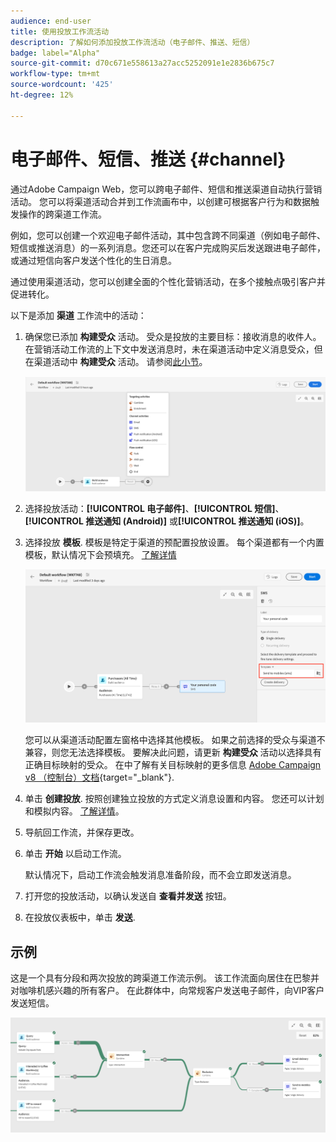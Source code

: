 ```yaml
---
audience: end-user
title: 使用投放工作流活动
description: 了解如何添加投放工作流活动（电子邮件、推送、短信）
badge: label="Alpha"
source-git-commit: d70c671e558613a27acc5252091e1e2836b675c7
workflow-type: tm+mt
source-wordcount: '425'
ht-degree: 12%

---
```



# 电子邮件、短信、推送 {#channel}

通过Adobe Campaign Web，您可以跨电子邮件、短信和推送渠道自动执行营销活动。 您可以将渠道活动合并到工作流画布中，以创建可根据客户行为和数据触发操作的跨渠道工作流。

例如，您可以创建一个欢迎电子邮件活动，其中包含跨不同渠道（例如电子邮件、短信或推送消息）的一系列消息。您还可以在客户完成购买后发送跟进电子邮件，或通过短信向客户发送个性化的生日消息。

通过使用渠道活动，您可以创建全面的个性化营销活动，在多个接触点吸引客户并促进转化。

以下是添加 **渠道** 工作流中的活动：

1. 确保您已添加 **构建受众** 活动。 受众是投放的主要目标：接收消息的收件人。 在营销活动工作流的上下文中发送消息时，未在渠道活动中定义消息受众，但在渠道活动中 **构建受众** 活动。 请参阅[此小节](build-audience.md)。

   ![](../../msg/assets/add-delivery-in-wf.png)

1. 选择投放活动：**[!UICONTROL 电子邮件]**、**[!UICONTROL 短信]**、**[!UICONTROL 推送通知 (Android)]** 或&#x200B;**[!UICONTROL 推送通知 (iOS)]**。

1. 选择投放 **模板**. 模板是特定于渠道的预配置投放设置。 每个渠道都有一个内置模板，默认情况下会预填充。 [了解详情](../../msg/delivery-template.md)

   ![](../assets/delivery-activity-in-wf.png)


   您可以从渠道活动配置左窗格中选择其他模板。 如果之前选择的受众与渠道不兼容，则您无法选择模板。 要解决此问题，请更新 **构建受众** 活动以选择具有正确目标映射的受众。 在中了解有关目标映射的更多信息 [Adobe Campaign v8 （控制台）文档](https://experienceleague.adobe.com/docs/campaign/campaign-v8/audience/add-profiles/target-mappings.html){target="_blank"}.

1. 单击 **创建投放**. 按照创建独立投放的方式定义消息设置和内容。 您还可以计划和模拟内容。 [了解详情](../../msg/gs-messages.md)。

1. 导航回工作流，并保存更改。

1. 单击 **开始** 以启动工作流。

   默认情况下，启动工作流会触发消息准备阶段，而不会立即发送消息。

1. 打开您的投放活动，以确认发送自 **查看并发送** 按钮。

1. 在投放仪表板中，单击 **发送**.

## 示例

这是一个具有分段和两次投放的跨渠道工作流示例。 该工作流面向居住在巴黎并对咖啡机感兴趣的所有客户。 在此群体中，向常规客户发送电子邮件，向VIP客户发送短信。

![](../assets/workflow-channel-example.png)
<!--
description, which use case you can perform (common other activities that you can link before of after the activity)

how to add and configure the activity

example of a configured activity within a workflow
The Email delivery activity allows you to configure the sending an email in a workflow. 

-->



<!-- Scheduled emails available?

This can be a single send email and sent just once, or it can be a recurring email.
* Single send emails are standard emails, sent once.
* Recurring emails allow you to send the same email multiple times to different targets over a defined period. You can aggregate the deliveries per period in order to get reports that correspond to your needs.

When linked to a scheduler, you can define recurring emails.
Email recipients are defined upstream of the activity in the same workflow, via an Audience targeting activity.

-->


<!--The message preparation is triggered according to the workflow execution parameters. From the message dashboard, you can select whether to request or not a manual confirmation to send the message (required by default). You can start the workflow manually or place a scheduler activity in the workflow to automate execution.-->
